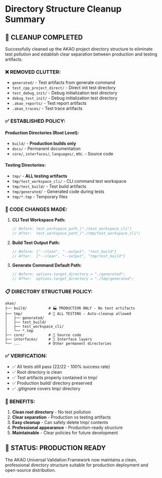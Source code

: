 # Directory Structure Cleanup Summary

## 🧹 **CLEANUP COMPLETED**

Successfully cleaned up the AKAO project directory structure to eliminate test pollution and establish clear separation between production and testing artifacts.

### ❌ **REMOVED CLUTTER:**
- `generated/` - Test artifacts from generate command
- `test_cpp_project_direct/` - Direct init test directory  
- `test_debug_init/` - Debug initialization test directory
- `debug_test_init/` - Debug initialization test directory
- `.akao_reports/` - Test report artifacts
- `.akao_traces/` - Test trace artifacts

### ✅ **ESTABLISHED POLICY:**

#### **Production Directories (Root Level):**
- `build/` - **Production builds only**
- `docs/` - Permanent documentation
- `core/`, `interfaces/`, `languages/`, etc. - Source code

#### **Testing Directories:**
- `tmp/` - **ALL testing artifacts**
- `tmp/test_workspace_cli/` - CLI command test workspace
- `tmp/test_build/` - Test build artifacts
- `tmp/generated/` - Generated code during tests
- `tmp/*.tmp` - Temporary files

### 🔧 **CODE CHANGES MADE:**

1. **CLI Test Workspace Path:**
   ```cpp
   // Before: test_workspace_path_("./test_workspace_cli")
   // After:  test_workspace_path_("./tmp/test_workspace_cli")
   ```

2. **Build Test Output Path:**
   ```cpp
   // Before: {"--clean", "--output", "test_build"}
   // After:  {"--clean", "--output", "tmp/test_build"}
   ```

3. **Generate Command Default Path:**
   ```cpp
   // Before: options.target_directory = "./generated";
   // After:  options.target_directory = "./tmp/generated";
   ```

### 📋 **DIRECTORY STRUCTURE POLICY:**

```
akao/
├── build/          # 🏭 PRODUCTION ONLY - No test artifacts
├── tmp/            # 🧪 ALL TESTING - Auto-cleanup allowed
│   ├── generated/
│   ├── test_build/
│   ├── test_workspace_cli/
│   └── *.tmp
├── core/           # 🔧 Source code
├── interfaces/     # 🔗 Interface layers
└── ...             # Other permanent directories
```

### ✅ **VERIFICATION:**
- ✅ All tests still pass (22/22 - 100% success rate)
- ✅ Root directory is clean
- ✅ Test artifacts properly contained in tmp/
- ✅ Production build/ directory preserved
- ✅ .gitignore covers tmp/ directory

### 🎯 **BENEFITS:**
1. **Clean root directory** - No test pollution
2. **Clear separation** - Production vs testing artifacts
3. **Easy cleanup** - Can safely delete tmp/ contents
4. **Professional appearance** - Production-ready structure
5. **Maintainable** - Clear policies for future development

## 🚀 **STATUS: PRODUCTION READY**

The AKAO Universal Validation Framework now maintains a clean, professional directory structure suitable for production deployment and open-source distribution.
